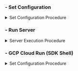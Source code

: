 ### - Set Configuration

<details>
<summary>Set Configuration Procedure</summary>

1.  **Create a `.env` file** in the root of the project directory.

2.  **Set the environment variable** inside the `.env` file. Add the following line and replace the placeholder with the absolute path to your Google Cloud service account JSON key.

    ```ini
    # .env
    GOOGLE_APPLICATION_CREDENTIALS_PATH="/path/to/your/service-account-key.json"
    ```

</details>


### - Run Server

<details>
<summary>Server Execution Procedure</summary>

1. Create Docker Network in Server

```
docker network create api_server_network
```

2. Build Server Docker Env

```
docker build --build-arg SERVER_PORT={SERVER_PORT} -t api_server_env -f Dockerfile .
```

3. Run Server Docker Container 

```
export PUBLIC_IP=$(curl -s ifconfig.me)
docker run --rm -d --name api_server -p {SERVER_PORT}:{SERVER_PORT} --network api_server_network -e PUBLIC_IP=$PUBLIC_IP api_server_env
```

4. Check Real-Time Logs

```
docker logs -f api_server
```

</details>

### - GCP Cloud Run (SDK Shell)

<details>
<summary>Set Configuration Procedure</summary>

1. Preparation

```
gcloud auth login
gcloud config set project [GCP_PROJECT_ID]
# Checking Docker Build 
docker build --build-arg SERVER_PORT={SERVER_PORT} -t api_server_env -f Dockerfile .
```

2. Push the image to Google Container Registry (GCR) or Artifact Registry

```
# Region settings (Check if asia-south3 is supported by GCR; most use asia.gcr.io)
gcloud config set compute/region asia-south3
# Docker authentication
gcloud auth configure-docker
# Image tagging and pushing
docker tag api_server_env asia.gcr.io/[GCP_PROJECT_ID]/api_server_env:latest
docker push asia.gcr.io/[GCP_PROJECT_ID]/api_server_env:latest
```

3. Deploy to Cloud Run

```
gcloud run deploy api-server \
  --image asia.gcr.io/[GCP_PROJECT_ID]/api_server_env:latest \
  --platform managed \
  --region asia-south1 \
  --allow-unauthenticated
```

4. Grant permission to expose the Cloud Run service to the external Internet so that anyone can access it.

* If you encounter permission issues such as "Error: Forbidden Your client does not have permission to get URL from this server," modify the iam.allowedPolicyMemberDomains organization policy.

```
gcloud beta run services add-iam-policy-binding api-server --region=asia-south1 --member=allUsers --role=roles/run.invoker
```

</details>
